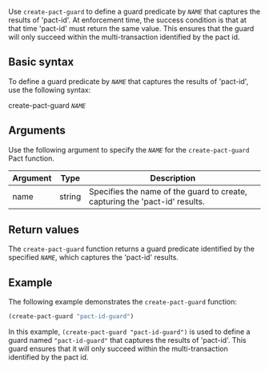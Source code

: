 Use `create-pact-guard` to define a guard predicate by *`NAME`* that captures the results of 'pact-id'. At enforcement time, the success condition is that at that time 'pact-id' must return the same value. This ensures that the guard will only succeed within the multi-transaction identified by the pact id.

## Basic syntax

To define a guard predicate by *`NAME`* that captures the results of 'pact-id', use the following syntax:

create-pact-guard *`NAME`*

## Arguments

Use the following argument to specify the *`NAME`* for the `create-pact-guard` Pact function.

| Argument | Type | Description |
| --- | --- | --- |
| name | string | Specifies the name of the guard to create, capturing the 'pact-id' results. |

## Return values

The `create-pact-guard` function returns a guard predicate identified by the specified *`NAME`*, which captures the 'pact-id' results.

## Example

The following example demonstrates the `create-pact-guard` function:

```lisp
(create-pact-guard "pact-id-guard")
```

In this example, `(create-pact-guard "pact-id-guard")` is used to define a guard named `"pact-id-guard"` that captures the results of 'pact-id'. This guard ensures that it will only succeed within the multi-transaction identified by the pact id.
